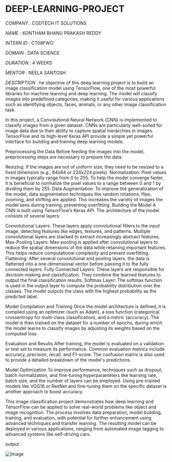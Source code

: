 # DEEP-LEARNING-PROJECT

*COMPANY* : CODTECH IT SOLUTIONS

*NAME* : KONTHAM BHANU PRAKASH REDDY

*INTERN ID* : CT08FWO

*DOMAIN* : DATA SCIENCE

*DURATION* : 4 WEEKS

*MENTOR* : NEELA SANTOSH

*DESCRIPTION* :
he objective of this deep learning project is to build an image classification model using TensorFlow, one of the most powerful libraries for machine learning and deep learning. The model will classify images into predefined categories, making it useful for various applications such as identifying objects, faces, animals, or any other image classification task.

In this project, a Convolutional Neural Network (CNN) is implemented to classify images from a given dataset. CNNs are particularly well-suited for image data due to their ability to capture spatial hierarchies in images. TensorFlow and its high-level Keras API provide a simple yet powerful interface for building and training deep learning models.

Preprocessing the Data
Before feeding the images into the model, preprocessing steps are necessary to prepare the data:

Resizing: If the images are not of uniform size, they need to be resized to a fixed dimension (e.g., 64x64 or 224x224 pixels).
Normalization: Pixel values in images typically range from 0 to 255. To help the model converge faster, it is beneficial to normalize the pixel values to a range between 0 and 1 by dividing them by 255.
Data Augmentation: To improve the generalization of the model, data augmentation techniques like random rotations, flips, zooming, and shifting are applied. This increases the variety of images the model sees during training, preventing overfitting.
Building the Model
A CNN is built using TensorFlow’s Keras API. The architecture of the model consists of several layers:

Convolutional Layers: These layers apply convolutional filters to the input image, detecting features like edges, textures, and patterns. Multiple convolutional layers are stacked to extract increasingly abstract features.
Max-Pooling Layers: Max-pooling is applied after convolutional layers to reduce the spatial dimensions of the data while retaining important features. This helps reduce computational complexity and prevent overfitting.
Flattening: After several convolutional and pooling layers, the data is flattened into a one-dimensional vector before passing it to the fully connected layers.
Fully Connected Layers: These layers are responsible for decision-making and classification. They combine the learned features to output the final classification results.
Softmax Layer: The softmax function is used in the output layer to compute the probability distribution over the classes. The model outputs the class with the highest probability as the predicted label.

Model Compilation and Training
Once the model architecture is defined, it is compiled using an optimizer (such as Adam), a loss function (categorical crossentropy for multi-class classification), and a metric (accuracy). The model is then trained on the dataset for a number of epochs, during which the model learns to classify images by adjusting its weights based on the computed loss.

Evaluation and Results
After training, the model is evaluated on a validation or test set to measure its performance. Common evaluation metrics include accuracy, precision, recall, and F1-score. The confusion matrix is also used to provide a detailed breakdown of the model's predictions.

Model Optimization
To improve performance, techniques such as dropout, batch normalization, and fine-tuning hyperparameters like learning rate, batch size, and the number of layers can be employed. Using pre-trained models like VGG16 or ResNet and fine-tuning them on the specific dataset is another approach to boost accuracy.

This image classification project demonstrates how deep learning and TensorFlow can be applied to solve real-world problems like object and image recognition. The process involves data preparation, model building, training, and evaluation, with potential for further enhancement using advanced techniques and transfer learning. The resulting model can be deployed in various applications, ranging from automated image tagging to advanced systems like self-driving cars.

output :

![Image](https://github.com/user-attachments/assets/d050599b-3063-4f99-af69-1515c119df8a)

